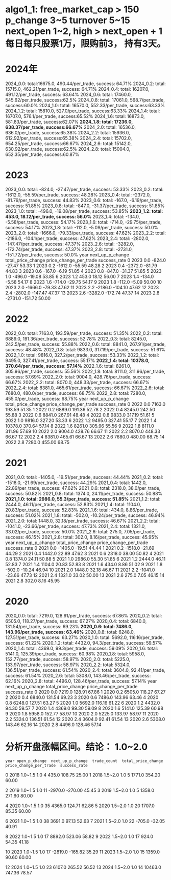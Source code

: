 # algo1_1: free_market_cap > 150 p_change 3~5 turnover 5~15 next_open 1~2, high > next_open + 1 每日每只股票1万，限购前3， 持有3天。

# 2024年   

2024_0.0: total:16675.0, 490.44/per_trade, success: 64.71%
2024_0.2: total: 15715.0, 462.21/per_trade, success: 64.71%
2024_0.4: total: 16207.0, 491.12/per_trade, success: 63.64%
2024_0.6: total: 17460.0, 545.62/per_trade, success:62.5%
2024_0.8: total: 17061.0, 568.7/per_trade, success:60.0%
2024_1.0: total: 16570.0, 552.33/per_trade, success:63.33%
2024_1.2: total: 15810.0, 527.0/per_trade, success:63.33%
2024_1.4: total: 16707.0, 576.1/per_trade, success:65.52%
2024_1.6: total: 16873.0, 581.83/per_trade, success:62.07%
**2024_1.8: total: 17236.0, 638.37/per_trade, success:66.67%**
2024_2.0: total: 16536.0, 636.0/per_trade, success:65.38%
2024_2.2: total: 15936.0, 612.92/per_trade, success:65.38%
2024_2.4: total: 15702.0, 654.25/per_trade, success:66.67%
2024_2.6: total: 15142.0, 630.92/per_trade, success:62.5%
2024_2.8: total: 15004.0, 652.35/per_trade, success:60.87%


# 2023
2023_0.0: total: -824.0, -27.47/per_trade, success: 53.33%
2023_0.2: total: -1612.0, -55.59/per_trade, success: 48.28%
2023_0.4: total: -2372.0, -81.79/per_trade, success: 44.83%
2023_0.6: total: -167.0, -6.19/per_trade, success: 51.85%
2023_0.8: total: -847.0, -31.37/per_trade, success: 51.85%
2023_1.0: total: -496.0, -19.08/per_trade, success: 53.85%
**2023_1.2: total: 453.0, 18.12/per_trade, success: 56.0%**
2023_1.4: total: -134.0, -5.58/per_trade, success: 54.17%
2023_1.6: total: -714.0, -29.75/per_trade, success: 54.17%
2023_1.8: total: -112.0, -5.09/per_trade, success: 50.0%
2023_2.0: total: -1666.0, -79.33/per_trade, success: 47.62%
2023_2.2: total: -2186.0, -104.1/per_trade, success: 47.62%
2023_2.4: total: -2802.0, -147.47/per_trade, success: 47.37%
2023_2.6: total: -3282.0, -172.74/per_trade, success: 47.37%
2023_2.8: total: -2731.0, -151.72/per_trade, success: 50.0%
    year  next_up_p_change  total_price_change  price_change_per_trade  success_rate
0   2023               0.0              -824.0                  -27.47         53.33
1   2023               0.2             -1612.0                  -55.59         48.28
2   2023               0.4             -2372.0                  -81.79         44.83
3   2023               0.6              -167.0                   -6.19         51.85
4   2023               0.8              -847.0                  -31.37         51.85
5   2023               1.0              -496.0                  -19.08         53.85
6   2023               1.2               453.0                   18.12         56.00
7   2023               1.4              -134.0                   -5.58         54.17
8   2023               1.6              -714.0                  -29.75         54.17
9   2023               1.8              -112.0                   -5.09         50.00
10  2023               2.0             -1666.0                  -79.33         47.62
11  2023               2.2             -2186.0                 -104.10         47.62
12  2023               2.4             -2802.0                 -147.47         47.37
13  2023               2.6             -3282.0                 -172.74         47.37
14  2023               2.8             -2731.0                 -151.72         50.00

# 2022
2022_0.0: total: 7163.0, 193.59/per_trade, success: 51.35%
2022_0.2: total: 6889.0, 191.36/per_trade, success: 52.78%
2022_0.3: total: 8245.0, 242.5/per_trade, success: 55.88%
2022_0.6: total: 8841.0, 267.91/per_trade, success: 48.48%
2022_0.8: total: 9833.0, 317.19/per_trade, success: 51.61%
2022_1.0: total: 9816.0, 327.2/per_trade, success: 53.33%
2022_1.2: total: 9495.0, 327.41/per_trade, success: 55.17%
**2022_1.4: total: 10378.0, 370.64/per_trade, success: 57.14%**
2022_1.6: total: 8261.0, 305.96/per_trade, success: 55.56%
2022_1.8: total: 8111.0, 311.96/per_trade, success: 57.69%
2022_2.0: total: 9004.0, 428.76/per_trade, success: 66.67%
2022_2.2: total: 8070.0, 448.33/per_trade, success: 66.67%
2022_2.4: total: 8381.0, 465.61/per_trade, success: 66.67%
2022_2.6: total: 7680.0, 480.0/per_trade, success: 68.75%
2022_2.8: total: 7280.0, 455.0/per_trade, success: 68.75%
    year  next_up_p_change  total_price_change  price_change_per_trade  success_rate
0   2022               0.0              7163.0                  193.59         51.35
1   2022               0.2              6889.0                  191.36         52.78
2   2022               0.4              8245.0                  242.50         55.88
3   2022               0.6              8841.0                  267.91         48.48
4   2022               0.8              9833.0                  317.19         51.61
5   2022               1.0              9816.0                  327.20         53.33
6   2022               1.2              9495.0                  327.41         55.17
7   2022               1.4             10378.0                  370.64         57.14
8   2022               1.6              8261.0                  305.96         55.56
9   2022               1.8              8111.0                  311.96         57.69
10  2022               2.0              9004.0                  428.76         66.67
11  2022               2.2              8070.0                  448.33         66.67
12  2022               2.4              8381.0                  465.61         66.67
13  2022               2.6              7680.0                  480.00         68.75
14  2022               2.8              7280.0                  455.00         68.75


# 2021

2021_0.0: total: -1405.0, -19.51/per_trade, success: 44.44%
2021_0.2: total: -1518.0, -21.69/per_trade, success: 44.29%
2021_0.4: total: 1442.0, 22.89/per_trade, success: 47.62%
2021_0.6: total: 2318.0, 38.0/per_trade, success: 50.82%
2021_0.8: total: 1374.0, 24.11/per_trade, success: 50.88%
**2021_1.0: total: 2986.0, 55.3/per_trade, success: 51.85%**
2021_1.2: total: 2444.0, 46.11/per_trade, success: 52.83%
2021_1.4: total: 1104.0, 20.83/per_trade, success: 52.83%
2021_1.6: total: 434.0, 8.86/per_trade, success: 51.02%
2021_1.8: total: -502.0, -10.24/per_trade, success: 46.94%
2021_2.0: total: 1448.0, 32.18/per_trade, success: 46.67%
2021_2.2: total: -1041.0, -23.66/per_trade, success: 47.73%
2021_2.4: total: 1321.0, 33.02/per_trade, success: 50.0%
2021_2.6: total: 275.0, 7.05/per_trade, success: 46.15%
2021_2.8: total: 302.0, 8.16/per_trade, success: 45.95%
    year  next_up_p_change  total_price_change  price_change_per_trade  success_rate
0   2021               0.0             -1405.0                  -19.51         44.44
1   2021               0.2             -1518.0                  -21.69         44.29
2   2021               0.4              1442.0                   22.89         47.62
3   2021               0.6              2318.0                   38.00         50.82
4   2021               0.8              1374.0                   24.11         50.88
5   2021               1.0              2986.0                   55.30         51.85
6   2021               1.2              2444.0                   46.11         52.83
7   2021               1.4              1104.0                   20.83         52.83
8   2021               1.6               434.0                    8.86         51.02
9   2021               1.8              -502.0                  -10.24         46.94
10  2021               2.0              1448.0                   32.18         46.67
11  2021               2.2             -1041.0                  -23.66         47.73
12  2021               2.4              1321.0                   33.02         50.00
13  2021               2.6               275.0                    7.05         46.15
14  2021               2.8               302.0                    8.16         45.95


# 2020

2020_0.0: total: 7219.0, 128.91/per_trade, success: 67.86%
2020_0.2: total: 6505.0, 118.27/per_trade, success: 67.27%
2020_0.4: total: 6840.0, 131.54/per_trade, success: 69.23%
**2020_0.6: total: 7486.0, 143.96/per_trade, success: 63.46%**
2020_0.8: total: 6248.0, 127.51/per_trade, success: 63.27%
2020_1.0: total: 5692.0, 116.16/per_trade, success: 61.22%
2020_1.2: total: 4432.0, 94.3/per_trade, success: 59.57%
2020_1.4: total: 4369.0, 99.3/per_trade, success: 59.09%
2020_1.6: total: 5141.0, 125.39/per_trade, success: 60.98%
2020_1.8: total: 5958.0, 152.77/per_trade, success: 58.97%
2020_2.0: total: 5225.0, 133.97/per_trade, success: 58.97%
2020_2.2: total: 5324.0, 136.51/per_trade, success: 61.54%
2020_2.4: total: 3604.0, 92.41/per_trade, success: 61.54%
2020_2.6: total: 5308.0, 143.46/per_trade, success: 62.16%
2020_2.8: total: 4496.0, 128.46/per_trade, success: 57.14%
    year  next_up_p_change  total_price_change  price_change_per_trade  success_rate
0   2020               0.0              7219.0                  128.91         67.86
1   2020               0.2              6505.0                  118.27         67.27
2   2020               0.4              6840.0                  131.54         69.23
3   2020               0.6              7486.0                  143.96         63.46
4   2020               0.8              6248.0                  127.51         63.27
5   2020               1.0              5692.0                  116.16         61.22
6   2020               1.2              4432.0                   94.30         59.57
7   2020               1.4              4369.0                   99.30         59.09
8   2020               1.6              5141.0                  125.39         60.98
9   2020               1.8              5958.0                  152.77         58.97
10  2020               2.0              5225.0                  133.97         58.97
11  2020               2.2              5324.0                  136.51         61.54
12  2020               2.4              3604.0                   92.41         61.54
13  2020               2.6              5308.0                  143.46         62.16
14  2020               2.8              4496.0                  128.46         57.14


# 分析开盘涨幅区间。结论： 1.0~2.0

    year open_p_change  next_up_p_change  trade_count  total_price_change  price_change_per_trade  success_rate
0   2018       1.0~1.5               1.0            4               435.0                  108.75         25.00
1   2018       1.5~2.0               1.0            5              1771.0                  354.20         60.00

2   2019       1.0~1.5               1.0           11             -2970.0                 -270.00         45.45
3   2019       1.5~2.0               1.0            5              1358.0                  271.60         80.00

4   2020       1.0~1.5               1.0           35              4365.0                  124.71         62.86
5   2020       1.5~2.0               1.0           20              1707.0                   85.35         60.00

6   2021       1.0~1.5               1.0           38              3691.0                   97.13         52.63
7   2021       1.5~2.0               1.0           22              -705.0                  -32.05         40.91

8   2022       1.0~1.5               1.0           17              8892.0                  523.06         58.82
9   2022       1.5~2.0               1.0           17               924.0                   54.35         41.18

10  2023       1.0~1.5               1.0           17             -2819.0                 -165.82         35.29
11  2023       1.5~2.0               1.0           15              1359.0                   90.60         60.00

12  2024       1.0~1.5               1.0           23              6107.0                  265.52         56.52
13  2024       1.5~2.0               1.0           14             10463.0                  747.36         78.57